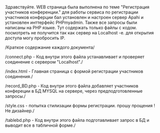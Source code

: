 Здравствуйте. 
WEB страница была выполнена по теме "Регистрация участников конференции."
для работы сервиса по регистрации участников конферции бал установлен и настроен сервер Apahi и установлен инттерфейс PHPmyadmin. Также все запросы были написаны на PHP языке. 
Тут содержать только файлы с кодом. посмотреть не получится так как сервер  на Localhost -е. для открытия доступа могу пробросить IP.

/Краткое содержание каждого документа/

/connect.php - Код внутри этого файла устанавливает и проверяет соединение с сервером "Localhost"./

/index.html - Главная страница с формой регистрации участников соединения./

/record_BD.php - Код внутри этого файла  добавляет участников конфереции в БД MYSQL на сервере, через предподготовленные запросы./

/style.css - попытка стилизации формы регистрации. прошу прощения ! Не дизайнер./

/tablebd.php - Код внутри этого файла подготавливает запрос в БД и выводит все в табличной форме./















